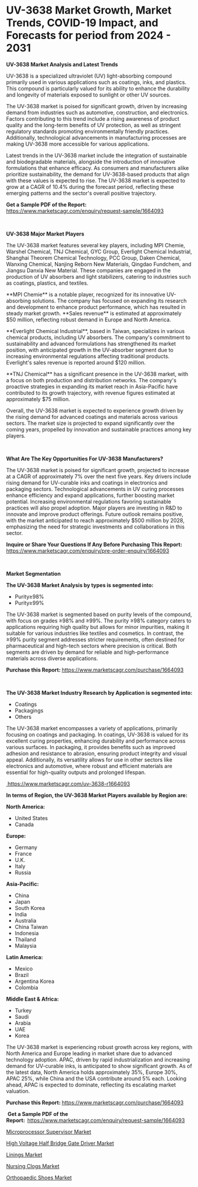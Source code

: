 <p><h1>UV-3638 Market Growth, Market Trends, COVID-19 Impact, and Forecasts for period from 2024 - 2031</h1></p><p><strong>UV-3638 Market Analysis and Latest Trends</strong></p>
<p><p>UV-3638 is a specialized ultraviolet (UV) light-absorbing compound primarily used in various applications such as coatings, inks, and plastics. This compound is particularly valued for its ability to enhance the durability and longevity of materials exposed to sunlight or other UV sources.</p><p>The UV-3638 market is poised for significant growth, driven by increasing demand from industries such as automotive, construction, and electronics. Factors contributing to this trend include a rising awareness of product quality and the long-term benefits of UV protection, as well as stringent regulatory standards promoting environmentally friendly practices. Additionally, technological advancements in manufacturing processes are making UV-3638 more accessible for various applications.</p><p>Latest trends in the UV-3638 market include the integration of sustainable and biodegradable materials, alongside the introduction of innovative formulations that enhance efficacy. As consumers and manufacturers alike prioritize sustainability, the demand for UV-3638-based products that align with these values is expected to rise. The UV-3638 market is expected to grow at a CAGR of 10.4% during the forecast period, reflecting these emerging patterns and the sector's overall positive trajectory.</p></p>
<p><strong>Get a Sample PDF of the Report:&nbsp;</strong> <a href="https://www.marketscagr.com/enquiry/request-sample/1664093?utm_campaign=1259&utm_medium=2&utm_source=Github&utm_content=ia&utm_term=28092024&utm_id=uv-3638">https://www.marketscagr.com/enquiry/request-sample/1664093</a></p>
<p>&nbsp;</p>
<p><strong>UV-3638 Major Market Players</strong></p>
<p><p>The UV-3638 market features several key players, including MPI Chemie, Warshel Chemical, TNJ Chemical, GYC Group, Everlight Chemical Industrial, Shanghai Theorem Chemical Technology, PCC Group, Daken Chemical, Wanxing Chemical, Nanjing Reborn New Materials, Qingdao Fundchem, and Jiangsu Danxia New Material. These companies are engaged in the production of UV absorbers and light stabilizers, catering to industries such as coatings, plastics, and textiles.</p><p>**MPI Chemie** is a notable player, recognized for its innovative UV-absorbing solutions. The company has focused on expanding its research and development to enhance product performance, which has resulted in steady market growth. **Sales revenue** is estimated at approximately $50 million, reflecting robust demand in Europe and North America.</p><p>**Everlight Chemical Industrial**, based in Taiwan, specializes in various chemical products, including UV absorbers. The company's commitment to sustainability and advanced formulations has strengthened its market position, with anticipated growth in the UV-absorber segment due to increasing environmental regulations affecting traditional products. Everlight's sales revenue is reported around $120 million.</p><p>**TNJ Chemical** has a significant presence in the UV-3638 market, with a focus on both production and distribution networks. The company's proactive strategies in expanding its market reach in Asia-Pacific have contributed to its growth trajectory, with revenue figures estimated at approximately $75 million.</p><p>Overall, the UV-3638 market is expected to experience growth driven by the rising demand for advanced coatings and materials across various sectors. The market size is projected to expand significantly over the coming years, propelled by innovation and sustainable practices among key players.</p></p>
<p>&nbsp;</p>
<p><strong>What Are The Key Opportunities For UV-3638 Manufacturers?</strong></p>
<p><p>The UV-3638 market is poised for significant growth, projected to increase at a CAGR of approximately 7% over the next five years. Key drivers include rising demand for UV-curable inks and coatings in electronics and packaging sectors. Technological advancements in UV curing processes enhance efficiency and expand applications, further boosting market potential. Increasing environmental regulations favoring sustainable practices will also propel adoption. Major players are investing in R&D to innovate and improve product offerings. Future outlook remains positive, with the market anticipated to reach approximately $500 million by 2028, emphasizing the need for strategic investments and collaborations in this sector.</p></p>
<p><strong>Inquire or Share Your Questions If Any Before Purchasing This Report:</strong> <a href="https://www.marketscagr.com/enquiry/pre-order-enquiry/1664093?utm_campaign=1259&utm_medium=2&utm_source=Github&utm_content=ia&utm_term=28092024&utm_id=uv-3638">https://www.marketscagr.com/enquiry/pre-order-enquiry/1664093</a></p>
<p>&nbsp;</p>
<p><strong>Market Segmentation</strong></p>
<p><strong>The UV-3638 Market Analysis by types is segmented into:</strong></p>
<p><ul><li>Purity≥98%</li><li>Purity≥99%</li></ul></p>
<p><p>The UV-3638 market is segmented based on purity levels of the compound, with focus on grades ≥98% and ≥99%. The purity ≥98% category caters to applications requiring high quality but allows for minor impurities, making it suitable for various industries like textiles and cosmetics. In contrast, the ≥99% purity segment addresses stricter requirements, often destined for pharmaceutical and high-tech sectors where precision is critical. Both segments are driven by demand for reliable and high-performance materials across diverse applications.</p></p>
<p><strong>Purchase this Report:&nbsp;</strong><a href="https://www.marketscagr.com/purchase/1664093?utm_campaign=1259&utm_medium=2&utm_source=Github&utm_content=ia&utm_term=28092024&utm_id=uv-3638">https://www.marketscagr.com/purchase/1664093</a></p>
<p>&nbsp;</p>
<p><strong>The UV-3638 Market Industry Research by Application is segmented into:</strong></p>
<p><ul><li>Coatings</li><li>Packagings</li><li>Others</li></ul></p>
<p><p>The UV-3638 market encompasses a variety of applications, primarily focusing on coatings and packaging. In coatings, UV-3638 is valued for its excellent curing properties, enhancing durability and performance across various surfaces. In packaging, it provides benefits such as improved adhesion and resistance to abrasion, ensuring product integrity and visual appeal. Additionally, its versatility allows for use in other sectors like electronics and automotive, where robust and efficient materials are essential for high-quality outputs and prolonged lifespan.</p></p>
<p><a href="https://www.marketscagr.com/uv-3638-r1664093?utm_campaign=1259&utm_medium=2&utm_source=Github&utm_content=ia&utm_term=28092024&utm_id=uv-3638">&nbsp;https://www.marketscagr.com/uv-3638-r1664093</a></p>
<p><strong>In terms of Region, the UV-3638 Market Players available by Region are:</strong></p>
<p>
    <p> <strong> North America: </strong>
        <ul>
            <li>United States</li>
            <li>Canada</li>
        </ul>
        </p> 
    <p> <strong> Europe: </strong>
        <ul>
            <li>Germany</li>
            <li>France</li>
            <li>U.K.</li>
            <li>Italy</li>
            <li>Russia</li>
        </ul>
        </p> 
    <p> <strong> Asia-Pacific: </strong>
        <ul>
            <li>China</li>
            <li>Japan</li>
            <li>South Korea</li>
            <li>India</li>
            <li>Australia</li>
            <li>China Taiwan</li>
            <li>Indonesia</li>
            <li>Thailand</li>
            <li>Malaysia</li>
        </ul>
        </p> 
    <p> <strong> Latin America: </strong>
        <ul>
            <li>Mexico</li>
            <li>Brazil</li>
            <li>Argentina Korea</li>
            <li>Colombia</li>
        </ul>
        </p> 
    <p> <strong> Middle East & Africa: </strong>
        <ul>
            <li>Turkey</li>
            <li>Saudi</li>
            <li>Arabia</li>
            <li>UAE</li>
            <li>Korea</li>
        </ul>
    </p>
    </p>
<p><p>The UV-3638 market is experiencing robust growth across key regions, with North America and Europe leading in market share due to advanced technology adoption. APAC, driven by rapid industrialization and increasing demand for UV-curable inks, is anticipated to show significant growth. As of the latest data, North America holds approximately 35%, Europe 30%, APAC 25%, while China and the USA contribute around 5% each. Looking ahead, APAC is expected to dominate, reflecting its escalating market valuation.</p></p>
<p><strong>Purchase this Report: </strong><a href="https://www.marketscagr.com/purchase/1664093?utm_campaign=1259&utm_medium=2&utm_source=Github&utm_content=ia&utm_term=28092024&utm_id=uv-3638">https://www.marketscagr.com/purchase/1664093</a></p>
<p>&nbsp;<strong>Get a Sample PDF of the Report:&nbsp;&nbsp;</strong><a href="https://www.marketscagr.com/enquiry/request-sample/1664093?utm_campaign=1259&utm_medium=2&utm_source=Github&utm_content=ia&utm_term=28092024&utm_id=uv-3638">https://www.marketscagr.com/enquiry/request-sample/1664093</a></p>
<p><strong></strong></p>
<p><p><a href="https://issuu.com/reportprime-2/docs/microprocessor-supervisor-market-si_2ac401fc691110?utm_campaign=1259&utm_medium=2&utm_source=Github&utm_content=ia&utm_term=28092024&utm_id=uv-3638">Microprocessor Supervisor Market</a></p><p><a href="https://issuu.com/reportprime-2/docs/high-voltage-half-bridge-gate-drive_1a1430a9161e8f?utm_campaign=1259&utm_medium=2&utm_source=Github&utm_content=ia&utm_term=28092024&utm_id=uv-3638">High Voltage Half Bridge Gate Driver Market</a></p><p><a href="https://www.linkedin.com/pulse/linings-market-trends-regional-insights-forecasted-period-rkpce?utm_campaign=1259&utm_medium=2&utm_source=Github&utm_content=ia&utm_term=28092024&utm_id=uv-3638">Linings Market</a></p><p><a href="https://www.linkedin.com/pulse/nursing-clogs-market-research-report-includes-analysis-size-share-us09e?utm_campaign=1259&utm_medium=2&utm_source=Github&utm_content=ia&utm_term=28092024&utm_id=uv-3638">Nursing Clogs Market</a></p><p><a href="https://www.linkedin.com/pulse/how-orthopaedic-shoes-market-evolve-growth-analysis-kgpne?utm_campaign=1259&utm_medium=2&utm_source=Github&utm_content=ia&utm_term=28092024&utm_id=uv-3638">Orthopaedic Shoes Market</a></p></p>